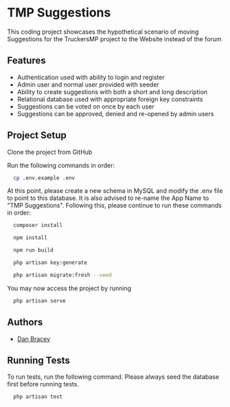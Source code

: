 
# TMP Suggestions

This coding project showcases the hypothetical scenario of moving Suggestions for the TruckersMP project to the Website instead of the forum
## Features
- Authentication used with ability to login and register
- Admin user and normal user provided with seeder
- Ability to create suggestions with both a short and long description
- Relational database used with appropriate foreign key constraints
- Suggestions can be voted on once by each user
- Suggestions can be approved, denied and re-opened by admin users
## Project Setup
Clone the project from GitHub

Run the following commands in order:

```bash
  cp .env.example .env
```
At this point, please create a new schema in MySQL and modify the .env file to point to this database. It is also advised to re-name the App Name to "TMP Suggestions". Following this, please continue to run these commands in order:

```bash
  composer install
```
```bash
  npm install
```
```bash
  npm run build
```
```bash
  php artisan key:generate
```
```bash
  php artisan migrate:fresh --seed
```

You may now access the project by running
```bash
  php artisan serve
```

## Authors

- [Dan Bracey](https://www.github.com/danbracey)


## Running Tests

To run tests, run the following command. Please always seed the database first before running tests.

```bash
  php artisan test
```